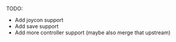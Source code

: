 TODO:
  * Add joycon support 
  * Add save support
  * Add more controller support (maybe also merge that upstream)
